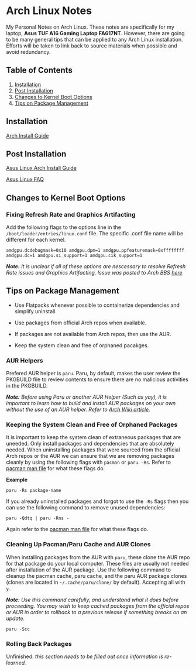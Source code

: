 # Arch Linux Notes
My Personal Notes on Arch Linux. These notes are specifically for my laptop, **Asus TUF A16 Gaming Laptop FA617NT**. However, there are going to be many general tips that can be applied to any Arch Linux installation. Efforts will be taken to link back to source materials when possible and avoid redundancy. 

## Table of Contents
1. [Installation](#installation)
2. [Post Installation](#postInstallation)
3. [Changes to Kernel Boot Options](#changesToKernelBootOptions)
4. [Tips on Package Management](#tipsOnPackageManagement)

<a name="installation"></a>

## Installation
[Arch Install Guide](https://wiki.archlinux.org/title/Installation_guide)

<a name="postInstallation"></a>

## Post Installation
[Asus Linux Arch Install Guide](https://asus-linux.org/guides/arch-guide/)

[Asus Linux FAQ](https://asus-linux.org/faq/)

<a name="changesToKernelBootOptions"></a>

## Changes to Kernel Boot Options
### Fixing Refresh Rate and Graphics Artifacting
Add the following flags to the options line in the `/boot/loader/entries/linux.conf` file. The specific .conf file name will be different for each kernel.

`amdgpu.dcdebugmask=0x10 amdgpu.dpm=1 amdgpu.ppfeaturemask=0xffffffff amdgpu.dc=1 amdgpu.si_support=1 amdgpu.cik_support=1`

_**Note:** It is unclear if all of these options are nescessary to resolve Refresh Rate issues and Graphics Artifacting. Issue was posted to Arch BBS [here](https://bbs.archlinux.org/viewtopic.php?pid=2204967#p2204967)_

<a name="tipsOnPackageManagement"></a>

## Tips on Package Management
* Use Flatpacks whenever possible to containerize dependencies and simplify uninstall. 

* Use packages from official Arch repos when available.

* If packages are not available from Arch repos, then use the AUR.

* Keep the system clean and free of orphaned pacakges. 

### AUR Helpers
Prefered AUR helper is `paru`. Paru, by default, makes the user review the PKGBUILD file to review contents to ensure there are no malicious activities in the PKGBUILD.

_**Note:** Before using Paru or another AUR Helper (Such as yay), it is important to learn how to build and install AUR packages on your own without the use of an AUR helper. Refer to [Arch Wiki article](https://wiki.archlinux.org/title/Arch_User_Repository)._

### Keeping the System Clean and Free of Orphaned Packages
It is important to keep the system clean of extraneous packages that are uneeded. Only install packages and dependencies that are absolutely needed. When uninstalling packages that were sourced from the official Arch repos or the AUR we can ensure that we are removing packages cleanly by using the following flags with `pacman` or `paru`. `-Rs`. Refer to [pacman man file](https://man.archlinux.org/man/pacman.8.en) for what these flags do.

**Example**
```
paru -Rs package-name
```

If you already uninstalled packages and forgot to use the `-Rs` flags then you can use the following command to remove unused dependencies:
```
paru -Qdtq | paru -Rns -
``` 
Again refer to the [pacman man file](https://man.archlinux.org/man/pacman.8.en) for what these flags do.

### Cleaning Up Pacman/Paru Cache and AUR Clones
When installing packages from the AUR with `paru`, these clone the AUR repo for that package do your local computer. These files are usually not needed after installation of the AUR package. Use the following command to cleanup the pacman cache, paru cache, and the paru AUR package clones (clones are located in `~/.cache/paru/clone/` by default). Accepting all with `y`.

_**Note:** Use this command carefully, and understand what it does before proceeding. You may wish to keep cached packages from the official repos or AUR in order to rollback to a previous release if something breaks on an update._
```
paru -Scc
```

### Rolling Back Packages
Unfinished: _this section needs to be filled out once information is re-learned._